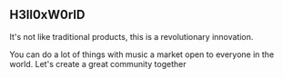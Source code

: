 ## H3ll0xW0rlD

It's not like traditional products, this is a revolutionary innovation.

You can do a lot of things with music a market open to everyone in the world. Let's create a great community together
